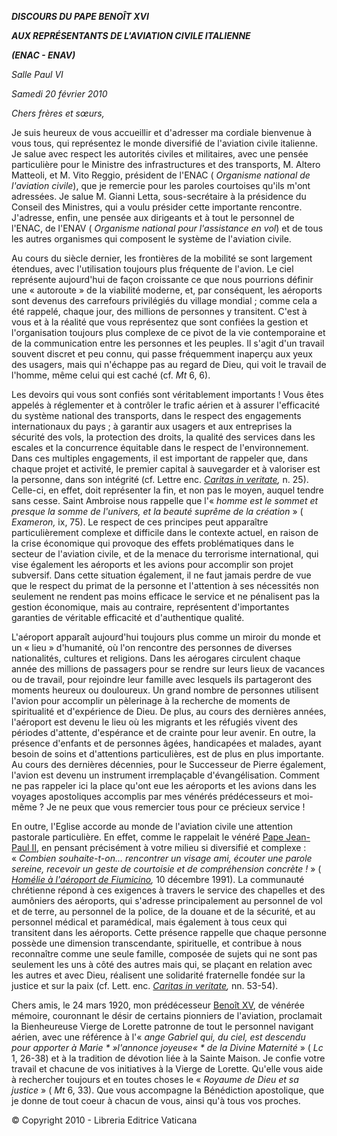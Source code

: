 ***DISCOURS DU PAPE BENOÎT XVI***

***AUX REPRÉSENTANTS DE L'AVIATION CIVILE ITALIENNE***

***(ENAC - ENAV)***

*Salle* *Paul VI*

*Samedi 20 février 2010*

*Chers frères et sœurs,*

Je suis heureux de vous accueillir et d'adresser ma cordiale bienvenue à vous tous, qui représentez le monde diversifié de l'aviation civile italienne. Je salue avec respect les autorités civiles et militaires, avec une pensée particulière pour le Ministre des infrastructures et des transports, M. Altero Matteoli, et M. Vito Reggio, président de l'ENAC ( *Organisme national de l'aviation civile*), que je remercie pour les paroles courtoises qu'ils m'ont adressées. Je salue M. Gianni Letta, sous-secrétaire à la présidence du Conseil des Ministres, qui a voulu présider cette importante rencontre. J'adresse, enfin, une pensée aux dirigeants et à tout le personnel de l'ENAC, de l'ENAV ( *Organisme national pour l'assistance en vol*) et de tous les autres organismes qui composent le système de l'aviation civile.

Au cours du siècle dernier, les frontières de la mobilité se sont largement étendues, avec l'utilisation toujours plus fréquente de l'avion. Le ciel représente aujourd'hui de façon croissante ce que nous pourrions définir une « autoroute » de la viabilité moderne, et, par conséquent, les aéroports sont devenus des carrefours privilégiés du village mondial ; comme cela a été rappelé, chaque jour, des millions de personnes y transitent. C'est à vous et à la réalité que vous représentez que sont confiées la gestion et l'organisation toujours plus complexe de ce pivot de la vie contemporaine et de la communication entre les personnes et les peuples. Il s'agit d'un travail souvent discret et peu connu, qui passe fréquemment inaperçu aux yeux des usagers, mais qui n'échappe pas au regard de Dieu, qui voit le travail de l'homme, même celui qui est caché (cf. *Mt* 6, 6).

Les devoirs qui vous sont confiés sont véritablement importants ! Vous êtes appelés à réglementer et à contrôler le trafic aérien et à assurer l'efficacité du système national des transports, dans le respect des engagements internationaux du pays ; à garantir aux usagers et aux entreprises la sécurité des vols, la protection des droits, la qualité des services dans les escales et la concurrence équitable dans le respect de l'environnement. Dans ces multiples engagements, il est important de rappeler que, dans chaque projet et activité, le premier capital à sauvegarder et à valoriser est la personne, dans son intégrité (cf. Lettre enc. *[Caritas in veritate](/content/benedict-xvi/fr/encyclicals/documents/hf_ben-xvi_enc_20090629_caritas-in-veritate.html),* n. 25). Celle-ci, en effet, doit représenter la fin, et non pas le moyen, auquel tendre sans cesse. Saint Ambroise nous rappelle que l'« *homme est le sommet et presque la somme de l'univers, et la beauté suprême de la création* » ( *Exameron,* ix, 75). Le respect de ces principes peut apparaître particulièrement complexe et difficile dans le contexte actuel, en raison de la crise économique qui provoque des effets problématiques dans le secteur de l'aviation civile, et de la menace du terrorisme international, qui vise également les aéroports et les avions pour accomplir son projet subversif. Dans cette situation également, il ne faut jamais perdre de vue que le respect du primat de la personne et l'attention à ses nécessités non seulement ne rendent pas moins efficace le service et ne pénalisent pas la gestion économique, mais au contraire, représentent d'importantes garanties de véritable efficacité et d'authentique qualité.

L'aéroport apparaît aujourd'hui toujours plus comme un miroir du monde et un « lieu » d'humanité, où l'on rencontre des personnes de diverses nationalités, cultures et religions. Dans les aérogares circulent chaque année des millions de passagers pour se rendre sur leurs lieux de vacances ou de travail, pour rejoindre leur famille avec lesquels ils partageront des moments heureux ou douloureux. Un grand nombre de personnes utilisent l'avion pour accomplir un pèlerinage à la recherche de moments de spiritualité et d'expérience de Dieu. De plus, au cours des dernières années, l'aéroport est devenu le lieu où les migrants et les réfugiés vivent des périodes d'attente, d'espérance et de crainte pour leur avenir. En outre, la présence d'enfants et de personnes âgées, handicapées et malades, ayant besoin de soins et d'attentions particulières, est de plus en plus importante. Au cours des dernières décennies, pour le Successeur de Pierre également, l'avion est devenu un instrument irremplaçable d'évangélisation. Comment ne pas rappeler ici la place qu'ont eue les aéroports et les avions dans les voyages apostoliques accomplis par mes vénérés prédécesseurs et moi-même ? Je ne peux que vous remercier tous pour ce précieux service !

En outre, l'Eglise accorde au monde de l'aviation civile une attention pastorale particulière. En effet, comme le rappelait le vénéré [Pape Jean-Paul II](/content/john-paul-ii/fr.html), en pensant précisément à votre milieu si diversifié et complexe :  « *Combien souhaite-t-on... rencontrer un visage ami, écouter une parole sereine, recevoir un geste de courtoisie et de compréhension concrète !* » ( *[Homélie à l'aéroport de Fiumicino](/content/john-paul-ii/fr/homilies/1991/documents/hf_jp-ii_hom_19911210_madonna-loreto.html),* 10 décembre 1991). La communauté chrétienne répond à ces exigences à travers le service des chapelles et des aumôniers des aéroports, qui s'adresse principalement au personnel de vol et de terre, au personnel de la police, de la douane et de la sécurité, et au personnel médical et paramédical, mais également à tous ceux qui transitent dans les aéroports. Cette présence rappelle que chaque personne possède une dimension transcendante, spirituelle, et contribue à nous reconnaître comme une seule famille, composée de sujets qui ne sont pas seulement les uns à côté des autres mais qui, se plaçant en relation avec les autres et avec Dieu, réalisent une solidarité fraternelle fondée sur la justice et sur la paix (cf. Lett. enc. *[Caritas in veritate](/content/benedict-xvi/fr/encyclicals/documents/hf_ben-xvi_enc_20090629_caritas-in-veritate.html),* nn. 53-54).

Chers amis, le 24 mars 1920, mon prédécesseur [Benoît XV](/content/benedict-xv/fr.html), de vénérée mémoire, couronnant le désir de certains pionniers de l'aviation, proclamait la Bienheureuse Vierge de Lorette patronne de tout le personnel navigant aérien, avec une référence à l'« *ange Gabriel qui, du ciel, est descendu pour apporter à Marie * »l'annonce joyeuse« * de la Divine Maternité* » ( *Lc* 1, 26-38) et à la tradition de dévotion liée à la Sainte Maison. Je confie votre travail et chacune de vos initiatives à la Vierge de Lorette. Qu'elle vous aide à rechercher toujours et en toutes choses le « *Royaume de Dieu et sa justice* » ( *Mt* 6, 33). Que vous accompagne la Bénédiction apostolique, que je donne de tout coeur à chacun de vous, ainsi qu'à tous vos proches.

© Copyright 2010 - Libreria Editrice Vaticana
